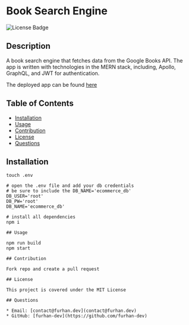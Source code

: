 # Book Search Engine

![License Badge](https://img.shields.io/badge/License-MIT-green)

## Description

A book search engine that fetches data from the Google Books API. The app is written with technologies in the MERN stack, including, Apollo, GraphQL, and JWT for authentication.

The deployed app can be found [here](https://shielded-brushlands-54074.herokuapp.com)

## Table of Contents

* [Installation](#Installation)
* [Usage](#Usage)
* [Contribution](#Contribution)
* [License](#License)
* [Questions](#Questions)

## Installation

```terminal
touch .env

# open the .env file and add your db credentials
# be sure to include the DB_NAME='ecommerce_db'
DB_USER='root'
DB_PW='root'
DB_NAME='ecommerce_db'

# install all dependencies
npm i

## Usage

npm run build
npm start

## Contribution

Fork repo and create a pull request

## License

This project is covered under the MIT License

## Questions

* Email: [contact@furhan.dev](contact@furhan.dev)
* GitHub: [furhan-dev](https://github.com/furhan-dev)
